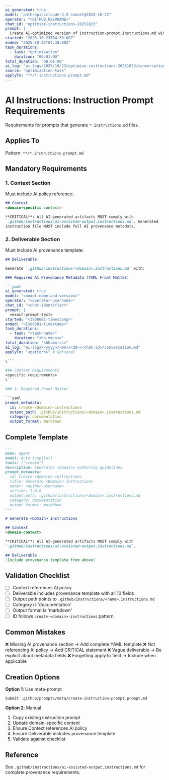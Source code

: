 ```yaml
---
ai_generated: true
model: "anthropic/claude-3.5-sonnet@2024-10-22"
operator: "<GITHUB_USERNAME>"
chat_id: "optimize-instructions-20251023"
prompt: |
  Create AI-optimized version of instruction-prompt.instructions.md with minimal tokens
started: "2025-10-23T04:38:00Z"
ended: "2025-10-23T04:38:00Z"
task_durations:
  - task: "optimization"
    duration: "00:01:00"
total_duration: "00:01:00"
ai_log: "ai-logs/2025/10/23/optimize-instructions-20251023/conversation.md"
source: "optimization-task"
applyTo: "**/*.instructions.prompt.md"
---
```


# AI Instructions: Instruction Prompt Requirements

Requirements for prompts that generate `*.instructions.md` files.

## Applies To
Pattern: `**/*.instructions.prompt.md`

## Mandatory Requirements

### 1. Context Section
Must include AI policy reference:

```markdown
## Context
<domain-specific context>

**CRITICAL**: All AI-generated artifacts MUST comply with
`.github/instructions/ai-assisted-output.instructions.md`. Generated
instruction file MUST include full AI provenance metadata.
```

### 2. Deliverable Section
Must include AI provenance template:

```markdown
## Deliverable

Generate `.github/instructions/<domain>.instructions.md` with:

### Required AI Provenance Metadata (YAML Front Matter)

```yaml
ai_generated: true
model: "<model-name-and-version>"
operator: "<operator-username>"
chat_id: "<chat-identifier>"
prompt: |
  <exact-prompt-text>
started: "<ISO8601-timestamp>"
ended: "<ISO8601-timestamp>"
task_durations:
  - task: "<task-name>"
    duration: "<hh:mm:ss>"
total_duration: "<hh:mm:ss>"
ai_log: "ai-logs/<yyyy>/<mm>/<dd>/<chat-id>/conversation.md"
applyTo: "<pattern>" # Optional
---
\```

### Content Requirements
<specific requirements>
\```

### 3. Required Front Matter

```yaml
prompt_metadata:
  id: create-<domain>-instructions
  output_path: .github/instructions/<domain>.instructions.md
  category: documentation
  output_format: markdown
```

## Complete Template

```markdown
---
mode: agent
model: Auto (copilot)
tools: ["create"]
description: Generates <domain> authoring guidelines
prompt_metadata:
  id: create-<domain>-instructions
  title: Generate <Domain> Instructions
  owner: <author-username>
  version: 1.0.0
  output_path: .github/instructions/<domain>.instructions.md
  category: documentation
  output_format: markdown
---

# Generate <Domain> Instructions

## Context
<domain-context>

**CRITICAL**: All AI-generated artifacts MUST comply with
`.github/instructions/ai-assisted-output.instructions.md`.

## Deliverable
[Include provenance template from above]
```

## Validation Checklist
- [ ] Context references AI policy
- [ ] Deliverable includes provenance template with all 10 fields
- [ ] Output path points to `.github/instructions/<name>.instructions.md`
- [ ] Category is 'documentation'
- [ ] Output format is 'markdown'
- [ ] ID follows `create-<domain>-instructions` pattern

## Common Mistakes
❌ Missing AI provenance section → Add complete YAML template
❌ Not referencing AI policy → Add CRITICAL statement
❌ Vague deliverable → Be explicit about metadata fields
❌ Forgetting applyTo field → Include when applicable

## Creation Options

**Option 1**: Use meta-prompt
```
Submit .github/prompts/meta/create-instruction-prompt.prompt.md
```

**Option 2**: Manual
1. Copy existing instruction prompt
2. Update domain-specific content
3. Ensure Context references AI policy
4. Ensure Deliverable includes provenance template
5. Validate against checklist

## Reference
See `.github/instructions/ai-assisted-output.instructions.md` for complete provenance requirements.
